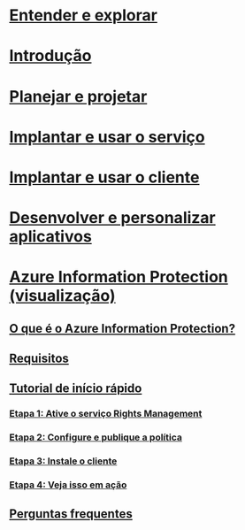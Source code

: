 # [Entender e explorar](/rights-management/understand-explore/azure-rights-management)
# [Introdução](/rights-management/get-started/requirements-azure-rms)
# [Planejar e projetar](/rights-management/plan-design/deployment-roadmap)
# [Implantar e usar o serviço](/rights-management/deploy-use/activate-service)
# [Implantar e usar o cliente](/rights-management/rms-client/use-client)
# [Desenvolver e personalizar aplicativos](/rights-management/develop/developers-guide)
# [Azure Information Protection (visualização)](what-is-information-protection.md)
## [O que é o Azure Information Protection?](what-is-information-protection.md)
## [Requisitos](requirements-azure-infoprotect.md)
## [Tutorial de início rápido](infoprotect-quick-start-tutorial.md)
### [Etapa 1: Ative o serviço Rights Management](infoprotect-tutorial-step1.md)
### [Etapa 2: Configure e publique a política](infoprotect-tutorial-step2.md)
### [Etapa 3: Instale o cliente](infoprotect-tutorial-step3.md)
### [Etapa 4: Veja isso em ação](infoprotect-tutorial-step4.md)
## [Perguntas frequentes](faq.md)


<!--HONumber=Jul16_HO3-->



